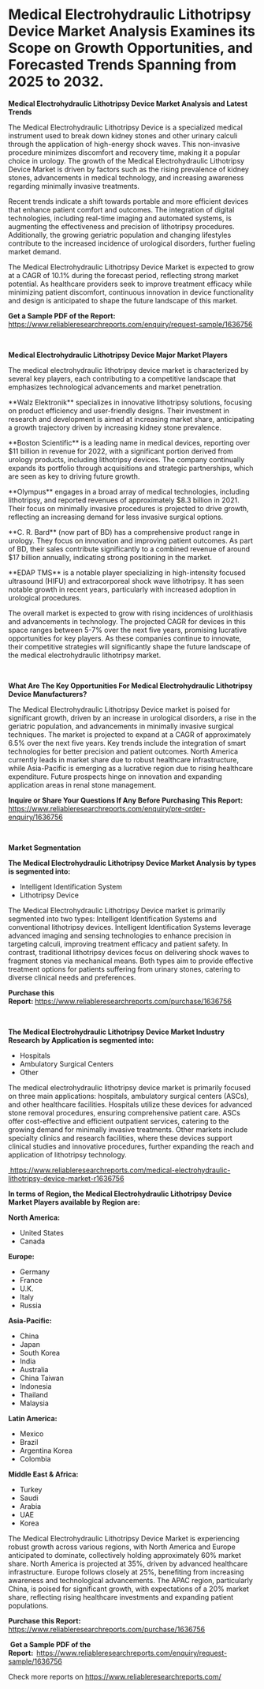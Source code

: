 <p><h1>Medical Electrohydraulic Lithotripsy Device Market Analysis Examines its Scope on Growth Opportunities, and Forecasted Trends Spanning from 2025 to 2032.</h1></p><p><strong>Medical Electrohydraulic Lithotripsy Device Market Analysis and Latest Trends</strong></p>
<p><p>The Medical Electrohydraulic Lithotripsy Device is a specialized medical instrument used to break down kidney stones and other urinary calculi through the application of high-energy shock waves. This non-invasive procedure minimizes discomfort and recovery time, making it a popular choice in urology. The growth of the Medical Electrohydraulic Lithotripsy Device Market is driven by factors such as the rising prevalence of kidney stones, advancements in medical technology, and increasing awareness regarding minimally invasive treatments.</p><p>Recent trends indicate a shift towards portable and more efficient devices that enhance patient comfort and outcomes. The integration of digital technologies, including real-time imaging and automated systems, is augmenting the effectiveness and precision of lithotripsy procedures. Additionally, the growing geriatric population and changing lifestyles contribute to the increased incidence of urological disorders, further fueling market demand.</p><p>The Medical Electrohydraulic Lithotripsy Device Market is expected to grow at a CAGR of 10.1% during the forecast period, reflecting strong market potential. As healthcare providers seek to improve treatment efficacy while minimizing patient discomfort, continuous innovation in device functionality and design is anticipated to shape the future landscape of this market.</p></p>
<p><strong>Get a Sample PDF of the Report:&nbsp;</strong> <a href="https://www.reliableresearchreports.com/enquiry/request-sample/1636756?utm_campaign=3313&utm_medium=2&utm_source=Github&utm_content=ia&utm_term=23032025&utm_id=medical-electrohydraulic-lithotripsy-device">https://www.reliableresearchreports.com/enquiry/request-sample/1636756</a></p>
<p>&nbsp;</p>
<p><strong>Medical Electrohydraulic Lithotripsy Device Major Market Players</strong></p>
<p><p>The medical electrohydraulic lithotripsy device market is characterized by several key players, each contributing to a competitive landscape that emphasizes technological advancements and market penetration.</p><p>**Walz Elektronik** specializes in innovative lithotripsy solutions, focusing on product efficiency and user-friendly designs. Their investment in research and development is aimed at increasing market share, anticipating a growth trajectory driven by increasing kidney stone prevalence.</p><p>**Boston Scientific** is a leading name in medical devices, reporting over $11 billion in revenue for 2022, with a significant portion derived from urology products, including lithotripsy devices. The company continually expands its portfolio through acquisitions and strategic partnerships, which are seen as key to driving future growth.</p><p>**Olympus** engages in a broad array of medical technologies, including lithotripsy, and reported revenues of approximately $8.3 billion in 2021. Their focus on minimally invasive procedures is projected to drive growth, reflecting an increasing demand for less invasive surgical options.</p><p>**C. R. Bard** (now part of BD) has a comprehensive product range in urology. They focus on innovation and improving patient outcomes. As part of BD, their sales contribute significantly to a combined revenue of around $17 billion annually, indicating strong positioning in the market.</p><p>**EDAP TMS** is a notable player specializing in high-intensity focused ultrasound (HIFU) and extracorporeal shock wave lithotripsy. It has seen notable growth in recent years, particularly with increased adoption in urological procedures.</p><p>The overall market is expected to grow with rising incidences of urolithiasis and advancements in technology. The projected CAGR for devices in this space ranges between 5-7% over the next five years, promising lucrative opportunities for key players. As these companies continue to innovate, their competitive strategies will significantly shape the future landscape of the medical electrohydraulic lithotripsy market.</p></p>
<p>&nbsp;</p>
<p><strong>What Are The Key Opportunities For Medical Electrohydraulic Lithotripsy Device Manufacturers?</strong></p>
<p><p>The Medical Electrohydraulic Lithotripsy Device market is poised for significant growth, driven by an increase in urological disorders, a rise in the geriatric population, and advancements in minimally invasive surgical techniques. The market is projected to expand at a CAGR of approximately 6.5% over the next five years. Key trends include the integration of smart technologies for better precision and patient outcomes. North America currently leads in market share due to robust healthcare infrastructure, while Asia-Pacific is emerging as a lucrative region due to rising healthcare expenditure. Future prospects hinge on innovation and expanding application areas in renal stone management.</p></p>
<p><strong>Inquire or Share Your Questions If Any Before Purchasing This Report:</strong> <a href="https://www.reliableresearchreports.com/enquiry/pre-order-enquiry/1636756?utm_campaign=3313&utm_medium=2&utm_source=Github&utm_content=ia&utm_term=23032025&utm_id=medical-electrohydraulic-lithotripsy-device">https://www.reliableresearchreports.com/enquiry/pre-order-enquiry/1636756</a></p>
<p>&nbsp;</p>
<p><strong>Market Segmentation</strong></p>
<p><strong>The Medical Electrohydraulic Lithotripsy Device Market Analysis by types is segmented into:</strong></p>
<p><ul><li>Intelligent Identification System</li><li>Lithotripsy Device</li></ul></p>
<p><p>The Medical Electrohydraulic Lithotripsy Device market is primarily segmented into two types: Intelligent Identification Systems and conventional lithotripsy devices. Intelligent Identification Systems leverage advanced imaging and sensing technologies to enhance precision in targeting calculi, improving treatment efficacy and patient safety. In contrast, traditional lithotripsy devices focus on delivering shock waves to fragment stones via mechanical means. Both types aim to provide effective treatment options for patients suffering from urinary stones, catering to diverse clinical needs and preferences.</p></p>
<p><strong>Purchase this Report:&nbsp;</strong><a href="https://www.reliableresearchreports.com/purchase/1636756?utm_campaign=3313&utm_medium=2&utm_source=Github&utm_content=ia&utm_term=23032025&utm_id=medical-electrohydraulic-lithotripsy-device">https://www.reliableresearchreports.com/purchase/1636756</a></p>
<p>&nbsp;</p>
<p><strong>The Medical Electrohydraulic Lithotripsy Device Market Industry Research by Application is segmented into:</strong></p>
<p><ul><li>Hospitals</li><li>Ambulatory Surgical Centers</li><li>Other</li></ul></p>
<p><p>The medical electrohydraulic lithotripsy device market is primarily focused on three main applications: hospitals, ambulatory surgical centers (ASCs), and other healthcare facilities. Hospitals utilize these devices for advanced stone removal procedures, ensuring comprehensive patient care. ASCs offer cost-effective and efficient outpatient services, catering to the growing demand for minimally invasive treatments. Other markets include specialty clinics and research facilities, where these devices support clinical studies and innovative procedures, further expanding the reach and application of lithotripsy technology.</p></p>
<p><a href="https://www.reliableresearchreports.com/medical-electrohydraulic-lithotripsy-device-market-r1636756?utm_campaign=3313&utm_medium=2&utm_source=Github&utm_content=ia&utm_term=23032025&utm_id=medical-electrohydraulic-lithotripsy-device">&nbsp;https://www.reliableresearchreports.com/medical-electrohydraulic-lithotripsy-device-market-r1636756</a></p>
<p><strong>In terms of Region, the Medical Electrohydraulic Lithotripsy Device Market Players available by Region are:</strong></p>
<p>
    <p> <strong> North America: </strong>
        <ul>
            <li>United States</li>
            <li>Canada</li>
        </ul>
        </p> 
    <p> <strong> Europe: </strong>
        <ul>
            <li>Germany</li>
            <li>France</li>
            <li>U.K.</li>
            <li>Italy</li>
            <li>Russia</li>
        </ul>
        </p> 
    <p> <strong> Asia-Pacific: </strong>
        <ul>
            <li>China</li>
            <li>Japan</li>
            <li>South Korea</li>
            <li>India</li>
            <li>Australia</li>
            <li>China Taiwan</li>
            <li>Indonesia</li>
            <li>Thailand</li>
            <li>Malaysia</li>
        </ul>
        </p> 
    <p> <strong> Latin America: </strong>
        <ul>
            <li>Mexico</li>
            <li>Brazil</li>
            <li>Argentina Korea</li>
            <li>Colombia</li>
        </ul>
        </p> 
    <p> <strong> Middle East & Africa: </strong>
        <ul>
            <li>Turkey</li>
            <li>Saudi</li>
            <li>Arabia</li>
            <li>UAE</li>
            <li>Korea</li>
        </ul>
    </p>
    </p>
<p><p>The Medical Electrohydraulic Lithotripsy Device Market is experiencing robust growth across various regions, with North America and Europe anticipated to dominate, collectively holding approximately 60% market share. North America is projected at 35%, driven by advanced healthcare infrastructure. Europe follows closely at 25%, benefiting from increasing awareness and technological advancements. The APAC region, particularly China, is poised for significant growth, with expectations of a 20% market share, reflecting rising healthcare investments and expanding patient populations.</p></p>
<p><strong>Purchase this Report: </strong><a href="https://www.reliableresearchreports.com/purchase/1636756?utm_campaign=3313&utm_medium=2&utm_source=Github&utm_content=ia&utm_term=23032025&utm_id=medical-electrohydraulic-lithotripsy-device">https://www.reliableresearchreports.com/purchase/1636756</a></p>
<p>&nbsp;<strong>Get a Sample PDF of the Report:&nbsp;&nbsp;</strong><a href="https://www.reliableresearchreports.com/enquiry/request-sample/1636756?utm_campaign=3313&utm_medium=2&utm_source=Github&utm_content=ia&utm_term=23032025&utm_id=medical-electrohydraulic-lithotripsy-device">https://www.reliableresearchreports.com/enquiry/request-sample/1636756</a></p>
<p><strong></strong></p>
<p>Check more reports on <a href="https://www.reliableresearchreports.com/?utm_campaign=3313&utm_medium=2&utm_source=Github&utm_content=ia&utm_term=23032025&utm_id=medical-electrohydraulic-lithotripsy-device">https://www.reliableresearchreports.com/</a></p>